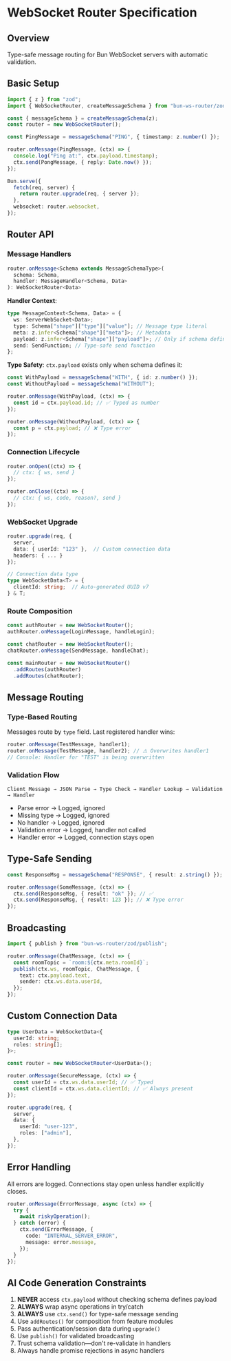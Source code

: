 # WebSocket Router Specification

## Overview

Type-safe message routing for Bun WebSocket servers with automatic validation.

## Basic Setup

```typescript
import { z } from "zod";
import { WebSocketRouter, createMessageSchema } from "bun-ws-router/zod";

const { messageSchema } = createMessageSchema(z);
const router = new WebSocketRouter();

const PingMessage = messageSchema("PING", { timestamp: z.number() });

router.onMessage(PingMessage, (ctx) => {
  console.log("Ping at:", ctx.payload.timestamp);
  ctx.send(PongMessage, { reply: Date.now() });
});

Bun.serve({
  fetch(req, server) {
    return router.upgrade(req, { server });
  },
  websocket: router.websocket,
});
```

## Router API

### Message Handlers

```typescript
router.onMessage<Schema extends MessageSchemaType>(
  schema: Schema,
  handler: MessageHandler<Schema, Data>
): WebSocketRouter<Data>
```

**Handler Context**:

```typescript
type MessageContext<Schema, Data> = {
  ws: ServerWebSocket<Data>;
  type: Schema["shape"]["type"]["value"]; // Message type literal
  meta: z.infer<Schema["shape"]["meta"]>; // Metadata
  payload: z.infer<Schema["shape"]["payload"]>; // Only if schema defines it
  send: SendFunction; // Type-safe send function
};
```

**Type Safety**: `ctx.payload` exists only when schema defines it:

```typescript
const WithPayload = messageSchema("WITH", { id: z.number() });
const WithoutPayload = messageSchema("WITHOUT");

router.onMessage(WithPayload, (ctx) => {
  const id = ctx.payload.id; // ✅ Typed as number
});

router.onMessage(WithoutPayload, (ctx) => {
  const p = ctx.payload; // ❌ Type error
});
```

### Connection Lifecycle

```typescript
router.onOpen((ctx) => {
  // ctx: { ws, send }
});

router.onClose((ctx) => {
  // ctx: { ws, code, reason?, send }
});
```

### WebSocket Upgrade

```typescript
router.upgrade(req, {
  server,
  data: { userId: "123" },  // Custom connection data
  headers: { ... }
});

// Connection data type
type WebSocketData<T> = {
  clientId: string;  // Auto-generated UUID v7
} & T;
```

### Route Composition

```typescript
const authRouter = new WebSocketRouter();
authRouter.onMessage(LoginMessage, handleLogin);

const chatRouter = new WebSocketRouter();
chatRouter.onMessage(SendMessage, handleChat);

const mainRouter = new WebSocketRouter()
  .addRoutes(authRouter)
  .addRoutes(chatRouter);
```

## Message Routing

### Type-Based Routing

Messages route by `type` field. Last registered handler wins:

```typescript
router.onMessage(TestMessage, handler1);
router.onMessage(TestMessage, handler2); // ⚠️ Overwrites handler1
// Console: Handler for "TEST" is being overwritten
```

### Validation Flow

```
Client Message → JSON Parse → Type Check → Handler Lookup → Validation → Handler
```

- Parse error → Logged, ignored
- Missing type → Logged, ignored
- No handler → Logged, ignored
- Validation error → Logged, handler not called
- Handler error → Logged, connection stays open

## Type-Safe Sending

```typescript
const ResponseMsg = messageSchema("RESPONSE", { result: z.string() });

router.onMessage(SomeMessage, (ctx) => {
  ctx.send(ResponseMsg, { result: "ok" }); // ✅
  ctx.send(ResponseMsg, { result: 123 }); // ❌ Type error
});
```

## Broadcasting

```typescript
import { publish } from "bun-ws-router/zod/publish";

router.onMessage(ChatMessage, (ctx) => {
  const roomTopic = `room:${ctx.meta.roomId}`;
  publish(ctx.ws, roomTopic, ChatMessage, {
    text: ctx.payload.text,
    sender: ctx.ws.data.userId,
  });
});
```

## Custom Connection Data

```typescript
type UserData = WebSocketData<{
  userId: string;
  roles: string[];
}>;

const router = new WebSocketRouter<UserData>();

router.onMessage(SecureMessage, (ctx) => {
  const userId = ctx.ws.data.userId; // ✅ Typed
  const clientId = ctx.ws.data.clientId; // ✅ Always present
});

router.upgrade(req, {
  server,
  data: {
    userId: "user-123",
    roles: ["admin"],
  },
});
```

## Error Handling

All errors are logged. Connections stay open unless handler explicitly closes.

```typescript
router.onMessage(ErrorMessage, async (ctx) => {
  try {
    await riskyOperation();
  } catch (error) {
    ctx.send(ErrorMessage, {
      code: "INTERNAL_SERVER_ERROR",
      message: error.message,
    });
  }
});
```

## AI Code Generation Constraints

1. **NEVER** access `ctx.payload` without checking schema defines payload
2. **ALWAYS** wrap async operations in try/catch
3. **ALWAYS** use `ctx.send()` for type-safe message sending
4. Use `addRoutes()` for composition from feature modules
5. Pass authentication/session data during `upgrade()`
6. Use `publish()` for validated broadcasting
7. Trust schema validation—don't re-validate in handlers
8. Always handle promise rejections in async handlers
